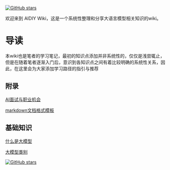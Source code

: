 [![GitHub stars](https://img.shields.io/github/stars/InuyashaYang/JoinAI?style=social)](https://github.com/InuyashaYang/JoinAI)

欢迎来到 AIDIY Wiki，这是一个系统性整理和分享大语言模型相关知识的wiki。

# 导读

本wiki也是笔者的学习笔记，最初的知识点添加并非系统性的，仅仅是浅尝辄止，但是在随着笔者逐渐入门后，意识到各知识点之间有着比较明确的系统性关系，因此，在这里会为大家添加学习路径的指引与推荐


## 附录

[AI面试与职业机会](Part0/Part0-0.md)

[markdown文档格式模板](Part0/Part0-1.md)

## 基础知识

[什么是大模型](Part1/Part1-1.md)

[大模型类别](Part1/Part1-2.md)

[![GitHub stars](https://img.shields.io/github/stars/InuyashaYang/JoinAI?style=social)](https://github.com/InuyashaYang/JoinAI)
